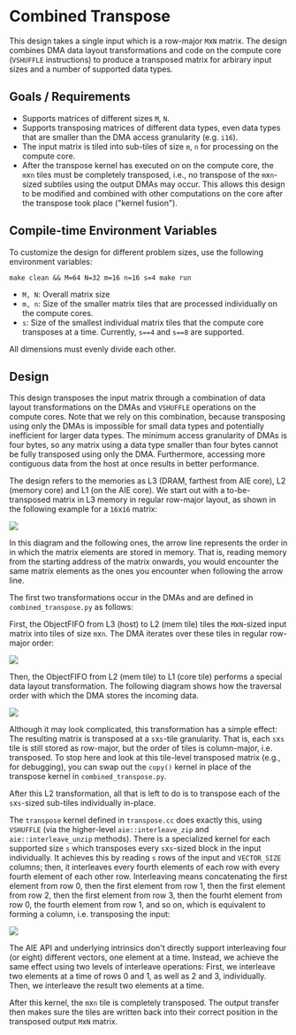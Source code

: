 <!---//===- README.md -----------------------------------------*- Markdown -*-===//
//
// This file is licensed under the Apache License v2.0 with LLVM Exceptions.
// See https://llvm.org/LICENSE.txt for license information.
// SPDX-License-Identifier: Apache-2.0 WITH LLVM-exception
//
// Copyright (C) 2025, Advanced Micro Devices, Inc.
// 
//===----------------------------------------------------------------------===//-->

# Combined Transpose

This design takes a single input which is a row-major `M`x`N` matrix.
The design combines DMA data layout transformations and code on the compute core
(`VSHUFFLE` instructions) to produce a transposed matrix for arbirary input
sizes and a number of supported data types.

## Goals / Requirements

* Supports matrices of different sizes `M`, `N`.
* Supports transposing matrices of different data types, even data types that 
  are smaller than the DMA access granularity (e.g. `i16`).
* The input matrix is tiled into sub-tiles of size `m`, `n` for processing on 
  the compute core.
* After the transpose kernel has executed on on the compute core, the `m`x`n`
  tiles must be completely transposed, i.e., no transpose of the `m`x`n`-sized
  subtiles using the output DMAs may occur. This allows this design to be 
  modified and combined with other computations on the core after the transpose
  took place ("kernel fusion").

## Compile-time Environment Variables

To customize the design for different problem sizes, use the following 
environment variables:

```
make clean && M=64 N=32 m=16 n=16 s=4 make run
```

 * `M, N`: Overall matrix size
 * `m, n`: Size of the smaller matrix tiles that are processed individually
   on the compute cores.
 * `s`: Size of the smallest individual matrix tiles that the compute core
   transposes at a time. Currently, `s==4` and `s==8` are supported.

All dimensions must evenly divide each other.

## Design

This design transposes the input matrix through a combination of data layout
transformations on the DMAs and `VSHUFFLE` operations on the compute cores.
Note that we rely on this combination, because transposing using only the DMAs
is impossible for small data types and potentially inefficient for larger
data types. The minimum access granularity of DMAs is four bytes, so any matrix
using a  data type smaller than four bytes cannot be fully transposed using only 
the DMA. Furthermore, accessing more contiguous data from the host at once results 
in better performance.

The design refers to the memories as L3 (DRAM, farthest from AIE core), L2
(memory core) and L1 (on the AIE core). We start out with a to-be-transposed
matrix in L3 memory in regular row-major layout, as shown in the following
example for a `16`x`16` matrix:

![](./diagrams/transpose_L3.svg)

In this diagram and the following ones, the arrow line represents the order in
in which the matrix elements are stored in memory. That is, reading memory from
the starting address of the matrix onwards, you would encounter the same matrix
elements as the ones you encounter when following the arrow line.

The first two transformations occur in the DMAs and are defined in 
`combined_transpose.py` as follows:

First, the ObjectFIFO from L3 (host) to L2 (mem tile) tiles the 
`M`x`N`-sized input matrix into tiles of size `m`x`n`. The DMA iterates over
these tiles in regular row-major order:

![](./diagrams/transpose_L2.svg)

Then, the ObjectFIFO from L2 (mem tile) to L1 (core tile) performs a 
special data layout transformation. The following diagram shows how the
traversal order with which the DMA stores the incoming data. 

![](./diagrams/transpose_L1.svg)

Although it may look complicated, this transformation has a simple effect:
The resulting matrix is transposed at a `s`x`s`-tile granularity. That is,
each `s`x`s` tile is still stored as row-major, but the order of tiles is
column-major, i.e. transposed. To stop here and look at this tile-level
transposed matrix (e.g., for debugging), you can swap out the `copy()` kernel
in place of the transpose kernel in `combined_transpose.py`.

After this L2 transformation, all that is left to do is to transpose each of the
`s`x`s`-sized sub-tiles individually in-place.

The `transpose` kernel defined in `transpose.cc` does exactly this, using 
`VSHUFFLE` (via the higher-level `aie::interleave_zip` and `aie::interleave_unzip` 
methods). There is a specialized kernel for each supported size `s` which 
transposes every `s`x`s`-sized block in the input individually. It achieves this
 by reading `s` rows of the input and `VECTOR_SIZE` columns; then, it 
interleaves every fourth elements of each row with every fourth element of each 
other row. Interleaving means concatenating the first element from row 0, then the
first element from row 1, then the first element from row 2, then the first element
from row 3, then the fourht element from row 0, the fourth element from row 1, 
and so on, which is equivalent to forming a column, i.e. transposing the input:

![](./diagrams/transpose_L1_kernel.svg)

The AIE API and underlying intrinsics don't directly support interleaving four
(or eight) different vectors, one element at a time. Instead, we achieve
the same effect using two levels of interleave operations: First, we interleave
two elements at a time of rows 0 and 1, as well as 2 and 3, individually. Then,
we interleave the result two elements at a time.

After this kernel, the `m`x`n` tile is completely transposed. The output
transfer then makes sure the tiles are written back into their correct position
in the transposed output `M`x`N` matrix.